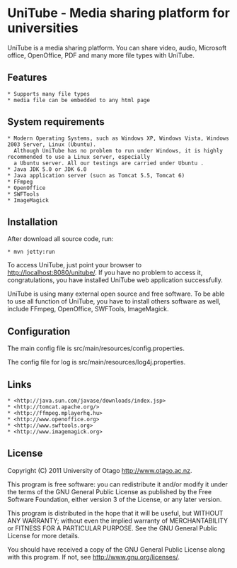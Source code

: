 UniTube - Media sharing platform for universities
=================================================

UniTube is a media sharing platform. You can share video,
audio, Microsoft office, OpenOffice, PDF and many more file types with UniTube.

Features
--------

    * Supports many file types
    * media file can be embedded to any html page

System requirements
-------------------

    * Modern Operating Systems, such as Windows XP, Windows Vista, Windows 2003 Server, Linux (Ubuntu).
      Although UniTube has no problem to run under Windows, it is highly recommended to use a Linux server, especially
      a Ubuntu server. All our testings are carried under Ubuntu .
    * Java JDK 5.0 or JDK 6.0
    * Java application server (sucn as Tomcat 5.5, Tomcat 6)
    * FFmpeg
    * OpenOffice
    * SWFTools
    * ImageMagick

Installation
------------

After download all source code, run:

    * mvn jetty:run

To access UniTube, just point your browser to <http://localhost:8080/unitube/>.
If you have no problem to access it, congratulations, you have installed UniTube web
application successfully.

UniTube is using many external open source and free software. To be able to use
all function of UniTube, you have to install others software as well,
include FFmpeg, OpenOffice, SWFTools, ImageMagick.

Configuration
-------------

The main config file is src/main/resources/config.properties.

The config file for log is src/main/resources/log4j.properties.

Links
-----

    * <http://java.sun.com/javase/downloads/index.jsp>
    * <http://tomcat.apache.org/>
    * <http://ffmpeg.mplayerhq.hu>
    * <http://www.openoffice.org>
    * <http://www.swftools.org>
    * <http://www.imagemagick.org>

License
-------

Copyright (C) 2011 University of Otago <http://www.otago.ac.nz>.

This program is free software: you can redistribute it and/or modify
it under the terms of the GNU General Public License as published by
the Free Software Foundation, either version 3 of the License, or
any later version.

This program is distributed in the hope that it will be useful,
but WITHOUT ANY WARRANTY; without even the implied warranty of
MERCHANTABILITY or FITNESS FOR A PARTICULAR PURPOSE.  See the
GNU General Public License for more details.

You should have received a copy of the GNU General Public License
along with this program.  If not, see <http://www.gnu.org/licenses/>.